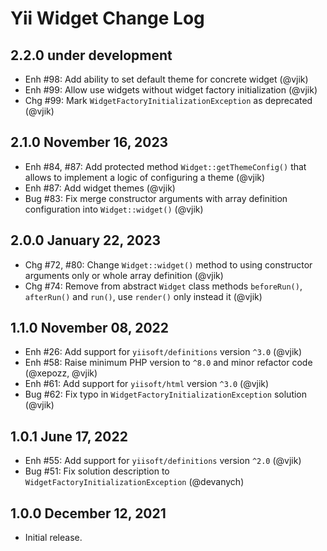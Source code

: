 # Yii Widget Change Log

## 2.2.0 under development

- Enh #98: Add ability to set default theme for concrete widget (@vjik)
- Enh #99: Allow use widgets without widget factory initialization (@vjik)
- Chg #99: Mark `WidgetFactoryInitializationException` as deprecated (@vjik)

## 2.1.0 November 16, 2023

- Enh #84, #87: Add protected method `Widget::getThemeConfig()` that allows to implement a logic of configuring
  a theme (@vjik)
- Enh #87: Add widget themes (@vjik)
- Bug #83: Fix merge constructor arguments with array definition configuration into `Widget::widget()` (@vjik)

## 2.0.0 January 22, 2023

- Chg #72, #80: Change `Widget::widget()` method to using constructor arguments only or whole array definition (@vjik)
- Chg #74: Remove from abstract `Widget` class methods `beforeRun()`, `afterRun()` and `run()`, use `render()` only
  instead it (@vjik)

## 1.1.0 November 08, 2022

- Enh #26: Add support for `yiisoft/definitions` version `^3.0` (@vjik)
- Enh #58: Raise minimum PHP version to `^8.0` and minor refactor code (@xepozz, @vjik)
- Enh #61: Add support for `yiisoft/html` version `^3.0` (@vjik)
- Bug #62: Fix typo in `WidgetFactoryInitializationException` solution (@vjik)

## 1.0.1 June 17, 2022

- Enh #55: Add support for `yiisoft/definitions` version `^2.0` (@vjik)
- Bug #51: Fix solution description to `WidgetFactoryInitializationException` (@devanych)

## 1.0.0 December 12, 2021

- Initial release.
